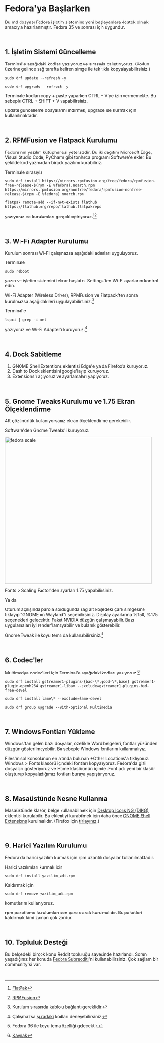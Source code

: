 # Fedora'ya Başlarken

Bu md dosyası Fedora işletim sistemine yeni başlayanlara destek olmak amacıyla hazırlanmıştır. Fedora 35 ve sonrası için uygundur.

<br>

## 1. İşletim Sistemi Güncelleme
Terminal'e aşağıdaki kodları yazıyoruz ve sırasıyla çalıştırıyoruz. (Kodun üzerine gelince sağ tarafta beliren simge ile tek tıkla kopyalayabilirsiniz.)

```
sudo dnf update --refresh -y
```
```
sudo dnf upgrade --refresh -y
```

Terminale kodları copy + paste yaparken CTRL + V'ye izin vermemekte. Bu sebeple CTRL + SHIFT + V yapabilirsiniz.

update güncelleme dosyalarını indirmek, upgrade ise kurmak için kullanılmaktadır.

<br>

## 2. RPMFusion ve Flatpack Kurulumu

Fedora'nın yazılım kütüphanesi yetersizdir. Bu iki dağıtım Microsoft Edge, Visual Studio Code, PyCharm gibi tonlarca programı Software'e ekler. Bu şekilde kod yazmadan birçok yazılımı kurabiliriz.

Terminale sırasıyla

```
sudo dnf install https://mirrors.rpmfusion.org/free/fedora/rpmfusion-free-release-$(rpm -E %fedora).noarch.rpm https://mirrors.rpmfusion.org/nonfree/fedora/rpmfusion-nonfree-release-$(rpm -E %fedora).noarch.rpm
```
```
flatpak remote-add --if-not-exists flathub https://flathub.org/repo/flathub.flatpakrepo
```

yazıyoruz ve kurulumları gerçekleştiriyoruz.[^1][^2]

[^1]:[FlatPak](https://flatpak.org/setup/Fedora)

[^2]:[RPMFusion](https://rpmfusion.org/Configuration)

<br>

## 3. Wi-Fi Adapter Kurulumu

Kurulum sonrası Wi-Fi çalışmazsa aşağıdaki adımları uyguluyoruz.

Terminale

```
sudo reboot
```
yazın ve işletim sistemini tekrar başlatın. Settings'ten Wi-Fi ayarlarını kontrol edin.

Wi-Fi Adapter (Wireless Driver), RPMFusion ve Flatpack'ten sonra kurulmazsa aşağıdakileri uygulayabilirsiniz.[^3]

Terminal'e
```
lspci | grep -i net
``` 
yazıyoruz ve Wi-Fi Adapter'ı kuruyoruz.[^4]

[^3]:Kurulum sırasında kablolu bağlantı gereklidir. 

[^4]:Çalışmazsa [şuradaki](https://ask.fedoraproject.org/t/fedora-33-does-not-recognise-wifi-of-laptop/11399/2) kodları deneyebilirsiniz.

<br>

## 4. Dock Sabitleme
<ol>
  <li>GNOME Shell Extentions eklentisi Edge'e ya da Firefox'a kuruyoruz.</li>
  <li>Dash to Dock eklentisini google'layıp kuruyoruz.</li>
  <li>Extensions'ı açıyoruz ve ayarlamaları yapıyoruz.</li>
</ol>

<br>

## 5. Gnome Tweaks Kurulumu ve 1.75 Ekran Ölçeklendirme

4K çözünürlük kullanıyorsanız ekran ölçeklendirme gerekebilir.

Software'den Gnome Tweaks'i kuruyoruz.

<img src="https://zinzinzibidi.com/img/fedora-scale.png" alt="fedora scale" style="width:480px"/>

Fonts > Scaling Factor'den ayarları 1.75 yapabilirsiniz.

Ya da

Oturum açılışında parola sorduğunda sağ alt köşedeki çark simgesine tıklayıp "GNOME on Wayland"i seçebilirsiniz. Display ayarlarına %150, %175 seçenekleri gelecektir. Fakat NVIDIA düzgün çalışmayabilir. Bazı uygulamaları iyi render'lamayabilir ve bulanık gösterebilir.

Gnome Tweak ile koyu tema da kullanabilirsiniz.[^5]

[^5]:Fedora 36 ile koyu tema özelliği gelecektir.

<br>

## 6. Codec'ler
Multimedya codec'leri için Terminal'e aşağıdaki kodları yazıyoruz.[^6]

```
sudo dnf install gstreamer1-plugins-{bad-\*,good-\*,base} gstreamer1-plugin-openh264 gstreamer1-libav --exclude=gstreamer1-plugins-bad-free-devel
```
```
sudo dnf install lame\* --exclude=lame-devel
```
```
sudo dnf group upgrade --with-optional Multimedia
```
[^6]:[Kaynak](https://docs.fedoraproject.org/en-US/quick-docs/assembly_installing-plugins-for-playing-movies-and-music/)

<br>

## 7. Windows Fontları Yükleme
Windows'tan gelen bazı dosyalar, özellikle Word belgeleri, fontlar yüzünden düzgün gösterilmeyebilir. Bu sebeple Windows fontlarını kullanmalıyız.

Files'ın sol konsolunun en altında bulunan +Other Locations'a tıklıyoruz. Windows > Fonts klasörü içindeki fontları kopyalıyoruz. Fedora'da gizli dosyaları gösteriyoruz ve Home klasörünün içinde .Font adlı yeni bir klasör oluşturup kopyaladığımız fontları buraya yapıştırıyoruz.

<br>

## 8. Masaüstünde Nesne Kullanma

Masaüstünde klasör, belge kullanabilmek için [Desktop Icons NG (DING) ](https://extensions.gnome.org/extension/2087/desktop-icons-ng-ding/) eklentisi kurulabilir. Bu eklentiyi kurabilmek için daha önce [GNOME Shell Extensions](https://chrome.google.com/webstore/detail/gnome-shell-integration/gphhapmejobijbbhgpjhcjognlahblep?hl=tr)
kurulmalıdır. (Firefox için [tıklayınız](https://addons.mozilla.org/tr/firefox/addon/gnome-shell-integration/).)

<br>

## 9. Harici Yazılım Kurulumu

Fedora'da harici yazılım kurmak için rpm uzantılı dosyalar kullanılmaktadır.

Harici yazılımları kurmak için

```
sudo dnf install yazilim_adi.rpm
```

Kaldırmak için

```
sudo dnf remove yazilim_adi.rpm
```

komutlarını kullanıyoruz.

rpm paketleme kurulumları son çare olarak kurulmalıdır. Bu paketleri kaldırmak kimi zaman çok zordur.

<br>

## 10. Topluluk Desteği

Bu belgedeki birçok konu Reddit topluluğu sayesinde hazırlandı. Sorun yaşadığınız her konuda [Fedora Subredditi](https://www.reddit.com/r/Fedora/)'ni kullanabilirsiniz. Çok sağlam bir community'si var.

<br>

